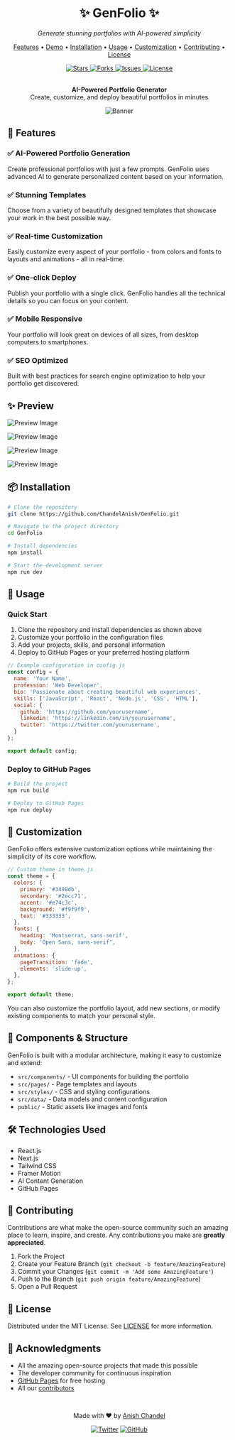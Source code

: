 <div align="center">
  <h1>✨ GenFolio ✨</h1>
  <p><em>Generate stunning portfolios with AI-powered simplicity</em></p>
  
  <p>
    <a href="#features">Features</a> •
    <a href="#demo">Demo</a> •
    <a href="#installation">Installation</a> •
    <a href="#usage">Usage</a> •
    <a href="#customization">Customization</a> •
    <a href="#contributing">Contributing</a> •
    <a href="#license">License</a>
  </p>
  
  <a href="https://github.com/ChandelAnish/GenFolio/stargazers">
    <img src="https://img.shields.io/github/stars/ChandelAnish/GenFolio?style=for-the-badge" alt="Stars" />
  </a>
  <a href="https://github.com/ChandelAnish/GenFolio/network/members">
    <img src="https://img.shields.io/github/forks/ChandelAnish/GenFolio?style=for-the-badge" alt="Forks" />
  </a>
  <a href="https://github.com/ChandelAnish/GenFolio/issues">
    <img src="https://img.shields.io/github/issues/ChandelAnish/GenFolio?style=for-the-badge" alt="Issues" />
  </a>
  <a href="https://github.com/ChandelAnish/GenFolio/blob/main/LICENSE">
    <img src="https://img.shields.io/github/license/ChandelAnish/GenFolio?style=for-the-badge" alt="License" />
  </a>
</div>

<br />

<div align="center">
  <p>
    <strong>AI-Powered Portfolio Generator</strong><br>
    Create, customize, and deploy beautiful portfolios in minutes
  </p>
  
![Banner](https://drive.google.com/uc?id=1dKcfR3oMvPjb5Cg-jAGrjWhsDd6d7PAl)
</div>

## 🚀 Features

### ✅ AI-Powered Portfolio Generation
Create professional portfolios with just a few prompts. GenFolio uses advanced AI to generate personalized content based on your information.

### ✅ Stunning Templates
Choose from a variety of beautifully designed templates that showcase your work in the best possible way.

### ✅ Real-time Customization
Easily customize every aspect of your portfolio - from colors and fonts to layouts and animations - all in real-time.

### ✅ One-click Deploy
Publish your portfolio with a single click. GenFolio handles all the technical details so you can focus on your content.

### ✅ Mobile Responsive
Your portfolio will look great on devices of all sizes, from desktop computers to smartphones.

### ✅ SEO Optimized
Built with best practices for search engine optimization to help your portfolio get discovered.

## ✨ Preview

![Preview Image](https://drive.google.com/uc?id=1FwCK0nVHO14iHjKIeonQVjkQtBI1S5AT)

![Preview Image](https://drive.google.com/uc?id=18ehBRvLLC4aD2zdvFkEzWMGL87Dx3uEn)

![Preview Image](https://drive.google.com/uc?id=1k9Bf7P97rgxiZhcE4jLV2IxKFQqxM57E)

![Preview Image](https://drive.google.com/uc?id=1JGBpX-YWwbvFTjwBMsdni6vw5Jun3Env)

## 📦 Installation

```bash
# Clone the repository
git clone https://github.com/ChandelAnish/GenFolio.git

# Navigate to the project directory
cd GenFolio

# Install dependencies
npm install

# Start the development server
npm run dev
```

## 🔧 Usage

### Quick Start

1. Clone the repository and install dependencies as shown above
2. Customize your portfolio in the configuration files
3. Add your projects, skills, and personal information
4. Deploy to GitHub Pages or your preferred hosting platform

```javascript
// Example configuration in config.js
const config = {
  name: 'Your Name',
  profession: 'Web Developer',
  bio: 'Passionate about creating beautiful web experiences',
  skills: ['JavaScript', 'React', 'Node.js', 'CSS', 'HTML'],
  social: {
    github: 'https://github.com/yourusername',
    linkedin: 'https://linkedin.com/in/yourusername',
    twitter: 'https://twitter.com/yourusername',
  }
};

export default config;
```

### Deploy to GitHub Pages

```bash
# Build the project
npm run build

# Deploy to GitHub Pages
npm run deploy
```

## 🎨 Customization

GenFolio offers extensive customization options while maintaining the simplicity of its core workflow.

```javascript
// Custom theme in theme.js
const theme = {
  colors: {
    primary: '#3498db',
    secondary: '#2ecc71',
    accent: '#e74c3c',
    background: '#f9f9f9',
    text: '#333333',
  },
  fonts: {
    heading: 'Montserrat, sans-serif',
    body: 'Open Sans, sans-serif',
  },
  animations: {
    pageTransition: 'fade',
    elements: 'slide-up',
  },
};

export default theme;
```

You can also customize the portfolio layout, add new sections, or modify existing components to match your personal style.

## 🔌 Components & Structure

GenFolio is built with a modular architecture, making it easy to customize and extend:

- `src/components/` - UI components for building the portfolio
- `src/pages/` - Page templates and layouts
- `src/styles/` - CSS and styling configurations
- `src/data/` - Data models and content configuration
- `public/` - Static assets like images and fonts

## 🛠️ Technologies Used

- React.js
- Next.js
- Tailwind CSS
- Framer Motion
- AI Content Generation
- GitHub Pages

## 🤝 Contributing

Contributions are what make the open-source community such an amazing place to learn, inspire, and create. Any contributions you make are **greatly appreciated**.

1. Fork the Project
2. Create your Feature Branch (`git checkout -b feature/AmazingFeature`)
3. Commit your Changes (`git commit -m 'Add some AmazingFeature'`)
4. Push to the Branch (`git push origin feature/AmazingFeature`)
5. Open a Pull Request

## 📄 License

Distributed under the MIT License. See [LICENSE](LICENSE) for more information.

## 🙏 Acknowledgments

- All the amazing open-source projects that made this possible
- The developer community for continuous inspiration
- [GitHub Pages](https://pages.github.com) for free hosting
- All our [contributors](https://github.com/ChandelAnish/GenFolio/contributors)

<div align="center">
  <br />
  <p>Made with ❤️ by <a href="https://github.com/ChandelAnish">Anish Chandel</a></p>
  <p>
    <a href="https://twitter.com/AnishChandel"><img src="https://img.shields.io/twitter/follow/AnishChandel?style=social" alt="Twitter" /></a>
    <a href="https://github.com/ChandelAnish"><img src="https://img.shields.io/github/followers/ChandelAnish?style=social" alt="GitHub" /></a>
  </p>
</div>